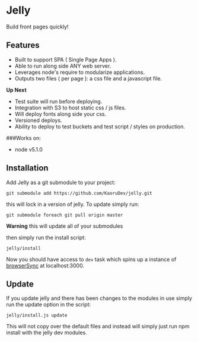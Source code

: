 Jelly
======

Build front pages quickly!

Features
-------
- Built to support SPA ( Single Page Apps ).
- Able to run along side ANY web server.
- Leverages node's require to modularize applications.
- Outputs two files ( per page ): a css file and a javascript file.

**Up Next**

- Test suite will run before deploying.
- Integration with S3 to host static css / js files.
- Will deploy fonts along side your css.
- Versioned deploys.
- Ability to deploy to test buckets and test script / styles on production.

###Works on:
- node v5.1.0

Installation
---------------
Add Jelly as a git submodule to your project:

```
git submodule add https://github.com/KaoruDev/jelly.git
```

this will lock in a version of jelly. To update simply run:

```
git submodule foreach git pull origin master
```

**Warning** this will update all of your submodules

then simply run the install script:

```
jelly/install
```

Now you should have access to `dev` task which spins up a instance of [browserSync](https://www.browsersync.io/) at localhost:3000.

Update
-------------
If you update jelly and there has been changes to the modules in use simply run the update option in the script:

```
jelly/install.js update
```

This will not copy over the default files and instead will simply just run npm install with the jelly dev modules.

